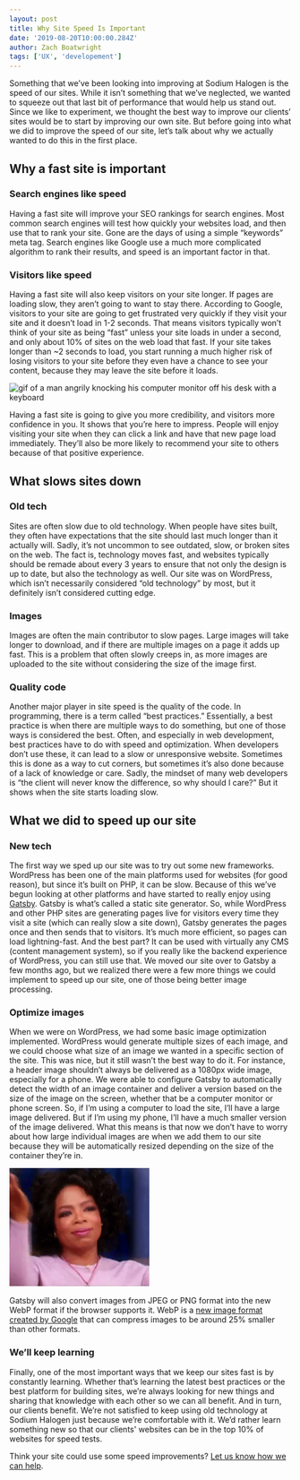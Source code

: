 ```yaml
---
layout: post
title: Why Site Speed Is Important
date: '2019-08-20T10:00:00.284Z'
author: Zach Boatwright
tags: ['UX', 'developement']
---
```


Something that we’ve been looking into improving at Sodium Halogen is the speed of our sites. While it isn’t something that we’ve neglected, we wanted to squeeze out that last bit of performance that would help us stand out. Since we like to experiment, we thought the best way to improve our clients’ sites would be to start by improving our own site. But before going into what we did to improve the speed of our site, let’s talk about why we actually wanted to do this in the first place.

## Why a fast site is important

### Search engines like speed
Having a fast site will improve your SEO rankings for search engines. Most common search engines will test how quickly your websites load, and then use that to rank your site. Gone are the days of using a simple “keywords” meta tag. Search engines like Google use a much more complicated algorithm to rank their results, and speed is an important factor in that.

### Visitors like speed
Having a fast site will also keep visitors on your site longer. If pages are loading slow, they aren’t going to want to stay there. According to Google, visitors to your site are going to get frustrated very quickly if they visit your site and it doesn’t load in 1-2 seconds. That means visitors typically won’t think of your site as being “fast” unless your site loads in under a second, and only about 10% of sites on the web load that fast. If your site takes longer than ~2 seconds to load, you start running a much higher risk of losing visitors to your site before they even have a chance to see your content, because they may leave the site before it loads.

![gif of a man angrily knocking his computer monitor off his desk with a keyboard](computer-rage.gif)

Having a fast site is going to give you more credibility, and visitors more confidence in you. It shows that you’re here to impress. People will enjoy visiting your site when they can click a link and have that new page load immediately. They’ll also be more likely to recommend your site to others because of that positive experience.

## What slows sites down

### Old tech
Sites are often slow due to old technology. When people have sites built, they often have expectations that the site should last much longer than it actually will. Sadly, it’s not uncommon to see outdated, slow, or broken sites on the web. The fact is, technology moves fast, and websites typically should be remade about every 3 years to ensure that not only the design is up to date, but also the technology as well. Our site was on WordPress, which isn’t necessarily considered “old technology” by most, but it definitely isn’t considered cutting edge.

### Images
Images are often the main contributor to slow pages. Large images will take longer to download, and if there are multiple images on a page it adds up fast. This is a problem that often slowly creeps in, as more images are uploaded to the site without considering the size of the image first.

### Quality code
Another major player in site speed is the quality of the code. In programming, there is a term called “best practices.” Essentially, a best practice is when there are multiple ways to do something, but one of those ways is considered the best. Often, and especially in web development, best practices have to do with speed and optimization. When developers don’t use these, it can lead to a slow or unresponsive website. Sometimes this is done as a way to cut corners, but sometimes it’s also done because of a lack of knowledge or care. Sadly, the mindset of many web developers is “the client will never know the difference, so why should I care?” But it shows when the site starts loading slow.

## What we did to speed up our site

### New tech
The first way we sped up our site was to try out some new frameworks. WordPress has been one of the main platforms used for websites (for good reason), but since it’s built on PHP, it can be slow. Because of this we’ve begun looking at other platforms and have started to really enjoy using [Gatsby](https://www.gatsbyjs.org). Gatsby is what’s called a static site generator. So, while WordPress and other PHP sites are generating pages live for visitors every time they visit a site (which can really slow a site down), Gatsby generates the pages once and then sends that to visitors. It’s much more efficient, so pages can load lightning-fast. And the best part? It can be used with virtually any CMS (content management system), so if you really like the backend experience of WordPress, you can still use that. We moved our site over to Gatsby a few months ago, but we realized there were a few more things we could implement to speed up our site, one of those being better image processing.

### Optimize images
When we were on WordPress, we had some basic image optimization implemented. WordPress would generate multiple sizes of each image, and we could choose what size of an image we wanted in a specific section of the site. This was nice, but it still wasn’t the best way to do it. For instance, a header image shouldn’t always be delivered as a 1080px wide image, especially for a phone. We were able to configure Gatsby to automatically detect the width of an image container and deliver a version based on the size of the image on the screen, whether that be a computer monitor or phone screen. So, if I’m using a computer to load the site, I’ll have a large image delivered. But if I’m using my phone, I’ll have a much smaller version of the image delivered. What this means is that now we don’t have to worry about how large individual images are when we add them to our site because they will be automatically resized depending on the size of the container they’re in.

![gif of Oprah Winfrey looking happy](happy-oprah.gif)

Gatsby will also convert images from JPEG or PNG format into the new WebP format if the browser supports it. WebP is a [new image format created by Google](https://developers.google.com/speed/webp/) that can compress images to be around 25% smaller than other formats.

### We’ll keep learning
Finally, one of the most important ways that we keep our sites fast is by constantly learning. Whether that’s learning the latest best practices or the best platform for building sites, we’re always looking for new things and sharing that knowledge with each other so we can all benefit. And in turn, our clients benefit. We’re not satisfied to keep using old technology at Sodium Halogen just because we’re comfortable with it. We’d rather learn something new so that our clients' websites can be in the top 10% of websites for speed tests.

Think your site could use some speed improvements? [Let us know how we can help](http://bit.ly/shform).

